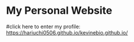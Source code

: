 # My Personal Website
#click here to enter my profile: https://hariuchi0506.github.io/kevinebio.github.io/
